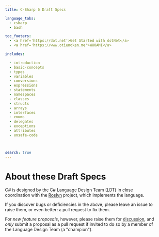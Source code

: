 ```yaml
---
title: C-Sharp 6 Draft Specs

language_tabs:
  - csharp 
  - bash

toc_footers:
  - <a href='https://dot.net'>Get Started with dotNet</a>
  - <a href='https://www.otienoken.me'>WHOAMI</a>

includes: 

  - introduction 
  - basic-concepts 
  - types 
  - variables 
  - conversions  
  - expressions 
  - statements 
  - namespaces 
  - classes 
  - structs 
  - arrays 
  - interfaces 
  - enums 
  - delegates 
  - exceptions
  - attributes 
  - unsafe-code



search: true
---
```


# About these Draft Specs

C# is designed by the C# Language Design Team (LDT) in close coordination with the [Roslyn](https://github.com/dotnet/roslyn) project, which implements the language.


If you discover bugs or deficiencies in the above, please leave an issue to raise them, or even better: a pull request to fix them.

For *new feature proposals*, however, please raise them for [discussion](https://github.com/dotnet/csharplang/labels/Discussion), and *only* submit a proposal as a pull request if invited to do so by a member of the Language Design Team (a "champion").


